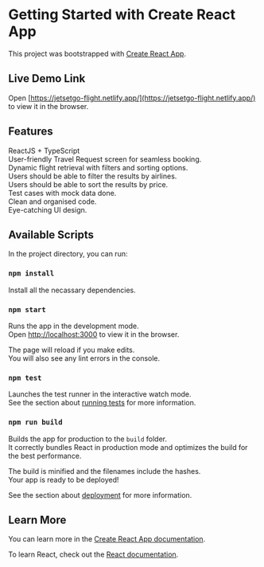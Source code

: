 # Getting Started with Create React App

This project was bootstrapped with [Create React App](https://github.com/facebook/create-react-app).

## Live Demo Link

Open [https://jetsetgo-flight.netlify.app/](https://jetsetgo-flight.netlify.app/) to view it in the browser.

## Features

   ReactJS + TypeScript\
   User-friendly Travel Request screen for seamless booking.\
   Dynamic flight retrieval with filters and sorting options.\
   Users should be able to filter the results by airlines.\
   Users should be able to sort the results by price.\
   Test cases with mock data done.\
   Clean and organised code.\
   Eye-catching UI design.


## Available Scripts

In the project directory, you can run:

### `npm install`

Install all the necassary dependencies.

### `npm start`

Runs the app in the development mode.\
Open [http://localhost:3000](http://localhost:3000) to view it in the browser.

The page will reload if you make edits.\
You will also see any lint errors in the console.

### `npm test`

Launches the test runner in the interactive watch mode.\
See the section about [running tests](https://facebook.github.io/create-react-app/docs/running-tests) for more information.

### `npm run build`

Builds the app for production to the `build` folder.\
It correctly bundles React in production mode and optimizes the build for the best performance.

The build is minified and the filenames include the hashes.\
Your app is ready to be deployed!

See the section about [deployment](https://facebook.github.io/create-react-app/docs/deployment) for more information.

## Learn More

You can learn more in the [Create React App documentation](https://facebook.github.io/create-react-app/docs/getting-started).

To learn React, check out the [React documentation](https://reactjs.org/).
